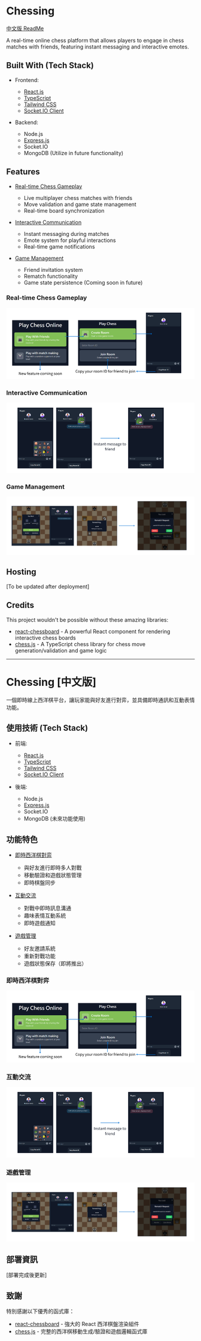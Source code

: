 # Chessing

[中文版 ReadMe](#chessing-中文版)

A real-time online chess platform that allows players to engage in chess matches with friends, featuring instant messaging and interactive emotes.

## Built With (Tech Stack)

- Frontend:

  - [React.js](https://github.com/facebook/react)
  - [TypeScript](https://github.com/microsoft/TypeScript)
  - [Tailwind CSS](https://tailwindcss.com/)
  - [Socket.IO Client](https://socket.io/)

- Backend:
  - Node.js
  - [Express.js](https://expressjs.com/)
  - Socket.IO
  - MongoDB (Utilize in future functionality)

## Features

- [Real-time Chess Gameplay](#real-time-chess-gameplay)

  - Live multiplayer chess matches with friends
  - Move validation and game state management
  - Real-time board synchronization

- [Interactive Communication](#interactive-communication)

  - Instant messaging during matches
  - Emote system for playful interactions
  - Real-time game notifications

- [Game Management](#game-management)
  - Friend invitation system
  - Rematch functionality
  - Game state persistence (Coming soon in future)

### Real-time Chess Gameplay

![image](https://raw.githubusercontent.com/ShowGa/Pic-repository/refs/heads/main/Chess-Project-feature1.png)

### Interactive Communication

![image](https://raw.githubusercontent.com/ShowGa/Pic-repository/refs/heads/main/Chess-Project-feature2.png)

### Game Management

![image](https://raw.githubusercontent.com/ShowGa/Pic-repository/refs/heads/main/Chess-Project-feature3.png)

## Hosting

[To be updated after deployment]

## Credits

This project wouldn't be possible without these amazing libraries:

- [react-chessboard](https://github.com/Clariity/react-chessboard) - A powerful React component for rendering interactive chess boards
- [chess.js](https://github.com/jhlywa/chess.js) - A TypeScript chess library for chess move generation/validation and game logic

---

# Chessing [中文版]

一個即時線上西洋棋平台，讓玩家能與好友進行對弈，並具備即時通訊和互動表情功能。

## 使用技術 (Tech Stack)

- 前端:

  - [React.js](https://github.com/facebook/react)
  - [TypeScript](https://github.com/microsoft/TypeScript)
  - [Tailwind CSS](https://tailwindcss.com/)
  - [Socket.IO Client](https://socket.io/)

- 後端:
  - Node.js
  - [Express.js](https://expressjs.com/)
  - Socket.IO
  - MongoDB (未來功能使用)

## 功能特色

- [即時西洋棋對弈](#即時西洋棋對弈)

  - 與好友進行即時多人對戰
  - 移動驗證和遊戲狀態管理
  - 即時棋盤同步

- [互動交流](#互動交流)

  - 對戰中即時訊息溝通
  - 趣味表情互動系統
  - 即時遊戲通知

- [遊戲管理](#遊戲管理)
  - 好友邀請系統
  - 重新對戰功能
  - 遊戲狀態保存（即將推出）

### 即時西洋棋對弈

![image](https://raw.githubusercontent.com/ShowGa/Pic-repository/refs/heads/main/Chess-Project-feature1.png)

### 互動交流

![image](https://raw.githubusercontent.com/ShowGa/Pic-repository/refs/heads/main/Chess-Project-feature2.png)

### 遊戲管理

![image](https://raw.githubusercontent.com/ShowGa/Pic-repository/refs/heads/main/Chess-Project-feature3.png)

## 部署資訊

[部署完成後更新]

## 致謝

特別感謝以下優秀的函式庫：

- [react-chessboard](https://github.com/Clariity/react-chessboard) - 強大的 React 西洋棋盤渲染組件
- [chess.js](https://github.com/jhlywa/chess.js) - 完整的西洋棋移動生成/驗證和遊戲邏輯函式庫
